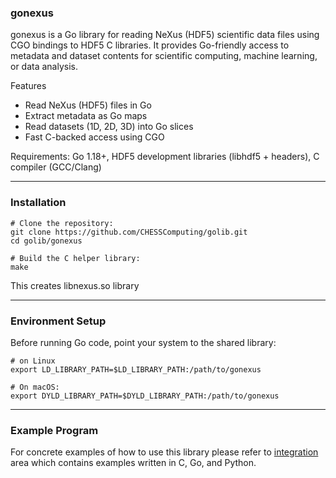 ### gonexus
gonexus is a Go library for reading NeXus (HDF5) scientific data files
using CGO bindings to HDF5 C libraries.
It provides Go-friendly access to metadata and dataset contents for
scientific computing, machine learning, or data analysis.

Features
- Read NeXus (HDF5) files in Go
- Extract metadata as Go maps
- Read datasets (1D, 2D, 3D) into Go slices
- Fast C-backed access using CGO

Requirements: Go 1.18+, HDF5 development libraries (libhdf5 + headers), C compiler (GCC/Clang)

---

### Installation
```
# Clone the repository:
git clone https://github.com/CHESSComputing/golib.git
cd golib/gonexus

# Build the C helper library:
make
```
This creates libnexus.so library

---

### Environment Setup
Before running Go code, point your system to the shared library:
```
# on Linux
export LD_LIBRARY_PATH=$LD_LIBRARY_PATH:/path/to/gonexus

# On macOS:
export DYLD_LIBRARY_PATH=$DYLD_LIBRARY_PATH:/path/to/gonexus
```

---

### Example Program
For concrete examples of how to use this library please refer to
[integration](integration) area which contains examples written
in C, Go, and Python.
